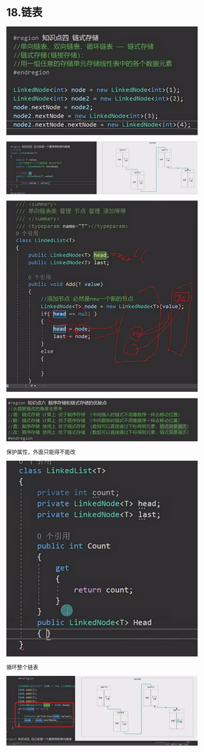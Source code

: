 # 18.链表

![ba8fd76e8a083a3cb05f0cea6bc4b56f.png](image/ba8fd76e8a083a3cb05f0cea6bc4b56f.png) 

![152abca55a7b57f35a3d5459cffdb0b5.png](image/152abca55a7b57f35a3d5459cffdb0b5.png) 

![51d57acdfa475cbd4e9b227e802c13e3.png](image/51d57acdfa475cbd4e9b227e802c13e3.png) 

![18625af39111d8d279da9c09993b2ad4.png](image/18625af39111d8d279da9c09993b2ad4.png) 

保护属性，外面只能得不能改

![2bc3c373811bda4e7e1d06ddd5244d86.png](image/2bc3c373811bda4e7e1d06ddd5244d86.png) 

循环整个链表

![1feba71cc91079102266658b53eda67f.png](image/1feba71cc91079102266658b53eda67f.png) 
